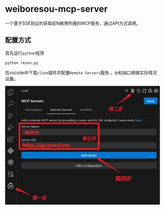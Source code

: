 # weiboresou-mcp-server

一个基于SSE协议的获取前N微博热搜的MCP服务，通过API方式调用。

## 配置方式

首先运行`python`程序

```
python resou.py
```

在vscode中下载`cline`插件并配置`Remote Servers`服务 ，ip和端口根据实际情况设置。

![image.png](assets/image.png)